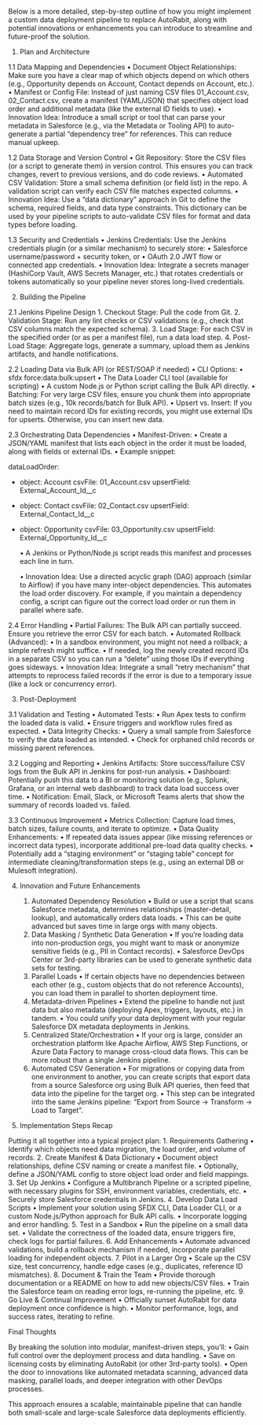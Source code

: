 Below is a more detailed, step-by-step outline of how you might implement a custom data deployment pipeline to replace AutoRabit, along with potential innovations or enhancements you can introduce to streamline and future-proof the solution.

1. Plan and Architecture

1.1 Data Mapping and Dependencies
	•	Document Object Relationships: Make sure you have a clear map of which objects depend on which others (e.g., Opportunity depends on Account, Contact depends on Account, etc.).
	•	Manifest or Config File: Instead of just naming CSV files 01_Account.csv, 02_Contact.csv, create a manifest (YAML/JSON) that specifies object load order and additional metadata (like the external ID fields to use).
	•	Innovation Idea: Introduce a small script or tool that can parse your metadata in Salesforce (e.g., via the Metadata or Tooling API) to auto-generate a partial “dependency tree” for references. This can reduce manual upkeep.

1.2 Data Storage and Version Control
	•	Git Repository: Store the CSV files (or a script to generate them) in version control. This ensures you can track changes, revert to previous versions, and do code reviews.
	•	Automated CSV Validation: Store a small schema definition (or field list) in the repo. A validation script can verify each CSV file matches expected columns.
	•	Innovation Idea: Use a “data dictionary” approach in Git to define the schema, required fields, and data type constraints. This dictionary can be used by your pipeline scripts to auto-validate CSV files for format and data types before loading.

1.3 Security and Credentials
	•	Jenkins Credentials: Use the Jenkins credentials plugin (or a similar mechanism) to securely store:
	•	Salesforce username/password + security token, or
	•	OAuth 2.0 JWT flow or connected app credentials.
	•	Innovation Idea: Integrate a secrets manager (HashiCorp Vault, AWS Secrets Manager, etc.) that rotates credentials or tokens automatically so your pipeline never stores long-lived credentials.

2. Building the Pipeline

2.1 Jenkins Pipeline Design
	1.	Checkout Stage: Pull the code from Git.
	2.	Validation Stage: Run any lint checks or CSV validations (e.g., check that CSV columns match the expected schema).
	3.	Load Stage: For each CSV in the specified order (or as per a manifest file), run a data load step.
	4.	Post-Load Stage: Aggregate logs, generate a summary, upload them as Jenkins artifacts, and handle notifications.

2.2 Loading Data via Bulk API (or REST/SOAP if needed)
	•	CLI Options:
	•	sfdx force:data:bulk:upsert
	•	The Data Loader CLI tool (available for scripting)
	•	A custom Node.js or Python script calling the Bulk API directly.
	•	Batching: For very large CSV files, ensure you chunk them into appropriate batch sizes (e.g., 10k records/batch for Bulk API).
	•	Upsert vs. Insert: If you need to maintain record IDs for existing records, you might use external IDs for upserts. Otherwise, you can insert new data.

2.3 Orchestrating Data Dependencies
	•	Manifest-Driven:
	•	Create a JSON/YAML manifest that lists each object in the order it must be loaded, along with fields or external IDs.
	•	Example snippet:

dataLoadOrder:
  - object: Account
    csvFile: 01_Account.csv
    upsertField: External_Account_Id__c
  - object: Contact
    csvFile: 02_Contact.csv
    upsertField: External_Contact_Id__c
  - object: Opportunity
    csvFile: 03_Opportunity.csv
    upsertField: External_Opportunity_Id__c


	•	A Jenkins or Python/Node.js script reads this manifest and processes each line in turn.

	•	Innovation Idea: Use a directed acyclic graph (DAG) approach (similar to Airflow) if you have many inter-object dependencies. This automates the load order discovery. For example, if you maintain a dependency config, a script can figure out the correct load order or run them in parallel where safe.

2.4 Error Handling
	•	Partial Failures: The Bulk API can partially succeed. Ensure you retrieve the error CSV for each batch.
	•	Automated Rollback (Advanced):
	•	In a sandbox environment, you might not need a rollback; a simple refresh might suffice.
	•	If needed, log the newly created record IDs in a separate CSV so you can run a “delete” using those IDs if everything goes sideways.
	•	Innovation Idea: Integrate a small “retry mechanism” that attempts to reprocess failed records if the error is due to a temporary issue (like a lock or concurrency error).

3. Post-Deployment

3.1 Validation and Testing
	•	Automated Tests:
	•	Run Apex tests to confirm the loaded data is valid.
	•	Ensure triggers and workflow rules fired as expected.
	•	Data Integrity Checks:
	•	Query a small sample from Salesforce to verify the data loaded as intended.
	•	Check for orphaned child records or missing parent references.

3.2 Logging and Reporting
	•	Jenkins Artifacts: Store success/failure CSV logs from the Bulk API in Jenkins for post-run analysis.
	•	Dashboard: Potentially push this data to a BI or monitoring solution (e.g., Splunk, Grafana, or an internal web dashboard) to track data load success over time.
	•	Notification: Email, Slack, or Microsoft Teams alerts that show the summary of records loaded vs. failed.

3.3 Continuous Improvement
	•	Metrics Collection: Capture load times, batch sizes, failure counts, and iterate to optimize.
	•	Data Quality Enhancements:
	•	If repeated data issues appear (like missing references or incorrect data types), incorporate additional pre-load data quality checks.
	•	Potentially add a “staging environment” or “staging table” concept for intermediate cleaning/transformation steps (e.g., using an external DB or Mulesoft integration).

4. Innovation and Future Enhancements
	1.	Automated Dependency Resolution
	•	Build or use a script that scans Salesforce metadata, determines relationships (master-detail, lookup), and automatically orders data loads.
	•	This can be quite advanced but saves time in large orgs with many objects.
	2.	Data Masking / Synthetic Data Generation
	•	If you’re loading data into non-production orgs, you might want to mask or anonymize sensitive fields (e.g., PII in Contact records).
	•	Salesforce DevOps Center or 3rd-party libraries can be used to generate synthetic data sets for testing.
	3.	Parallel Loads
	•	If certain objects have no dependencies between each other (e.g., custom objects that do not reference Accounts), you can load them in parallel to shorten deployment time.
	4.	Metadata-driven Pipelines
	•	Extend the pipeline to handle not just data but also metadata (deploying Apex, triggers, layouts, etc.) in tandem.
	•	You could unify your data deployment with your regular Salesforce DX metadata deployments in Jenkins.
	5.	Centralized State/Orchestration
	•	If your org is large, consider an orchestration platform like Apache Airflow, AWS Step Functions, or Azure Data Factory to manage cross-cloud data flows. This can be more robust than a single Jenkins pipeline.
	6.	Automated CSV Generation
	•	For migrations or copying data from one environment to another, you can create scripts that export data from a source Salesforce org using Bulk API queries, then feed that data into the pipeline for the target org.
	•	This step can be integrated into the same Jenkins pipeline: “Export from Source → Transform → Load to Target”.

5. Implementation Steps Recap

Putting it all together into a typical project plan:
	1.	Requirements Gathering
	•	Identify which objects need data migration, the load order, and volume of records.
	2.	Create Manifest & Data Dictionary
	•	Document object relationships, define CSV naming or create a manifest file.
	•	Optionally, define a JSON/YAML config to store object load order and field mappings.
	3.	Set Up Jenkins
	•	Configure a Multibranch Pipeline or a scripted pipeline, with necessary plugins for SSH, environment variables, credentials, etc.
	•	Securely store Salesforce credentials in Jenkins.
	4.	Develop Data Load Scripts
	•	Implement your solution using SFDX CLI, Data Loader CLI, or a custom Node.js/Python approach for Bulk API calls.
	•	Incorporate logging and error handling.
	5.	Test in a Sandbox
	•	Run the pipeline on a small data set.
	•	Validate the correctness of the loaded data, ensure triggers fire, check logs for partial failures.
	6.	Add Enhancements
	•	Automate advanced validations, build a rollback mechanism if needed, incorporate parallel loading for independent objects.
	7.	Pilot in a Larger Org
	•	Scale up the CSV size, test concurrency, handle edge cases (e.g., duplicates, reference ID mismatches).
	8.	Document & Train the Team
	•	Provide thorough documentation or a README on how to add new objects/CSV files.
	•	Train the Salesforce team on reading error logs, re-running the pipeline, etc.
	9.	Go Live & Continual Improvement
	•	Officially sunset AutoRabit for data deployment once confidence is high.
	•	Monitor performance, logs, and success rates, iterating to refine.

Final Thoughts

By breaking the solution into modular, manifest-driven steps, you’ll:
	•	Gain full control over the deployment process and data handling.
	•	Save on licensing costs by eliminating AutoRabit (or other 3rd-party tools).
	•	Open the door to innovations like automated metadata scanning, advanced data masking, parallel loads, and deeper integration with other DevOps processes.

This approach ensures a scalable, maintainable pipeline that can handle both small-scale and large-scale Salesforce data deployments efficiently.